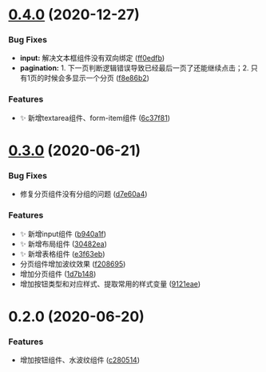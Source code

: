 # [0.4.0](https://github.com/Vinsea/vv-ui/compare/v0.3.0...v0.4.0) (2020-12-27)


### Bug Fixes

* **input:** 解决文本框组件没有双向绑定 ([ff0edfb](https://github.com/Vinsea/vv-ui/commit/ff0edfb3fd1f6cafbb78022c542abcd2546b3834))
* **pagination:** 1. 下一页判断逻辑错误导致已经最后一页了还能继续点击；2. 只有1页的时候会多显示一个分页 ([f8e86b2](https://github.com/Vinsea/vv-ui/commit/f8e86b29b6f1a5a504f123ae07d3a3374d39a95b))


### Features

* :sparkles: 新增textarea组件、form-item组件 ([6c37f81](https://github.com/Vinsea/vv-ui/commit/6c37f815bc3d224131be1a8ca1194a90ef5728f8))



# [0.3.0](https://github.com/Vinsea/vv-ui/compare/v0.2.0...v0.3.0) (2020-06-21)


### Bug Fixes

* 修复分页组件没有分组的问题 ([d7e60a4](https://github.com/Vinsea/vv-ui/commit/d7e60a42af3b50697c0c21f68627768fa415890b))


### Features

* :sparkles: 新增input组件 ([b940a1f](https://github.com/Vinsea/vv-ui/commit/b940a1f4c8d3dcbe4fcc439b554926ba1eb0b07b))
* :sparkles: 新增布局组件 ([30482ea](https://github.com/Vinsea/vv-ui/commit/30482ead6c1c07990b0e46ad4be7285c099c0439))
* :sparkles: 新增表格组件 ([e3f63eb](https://github.com/Vinsea/vv-ui/commit/e3f63eb199009b5476a6031fa0e51afb96aa7d42))
* 分页组件增加波纹效果 ([f208695](https://github.com/Vinsea/vv-ui/commit/f208695f2b1f488b60fb89a4b38fd2a3ff2a752a))
* 增加分页组件 ([1d7b148](https://github.com/Vinsea/vv-ui/commit/1d7b14886ed83dd4b2b9f0307315c2abab9c0fe4))
* 增加按钮类型和对应样式、提取常用的样式变量 ([9121eae](https://github.com/Vinsea/vv-ui/commit/9121eae2e9f109262fcf16443485168c362ce8d0))



# 0.2.0 (2020-06-20)


### Features

* 增加按钮组件、水波纹组件 ([c280514](https://github.com/Vinsea/vv-ui/commit/c2805141e98576923f9119fe8e522c6c1ec69474))



